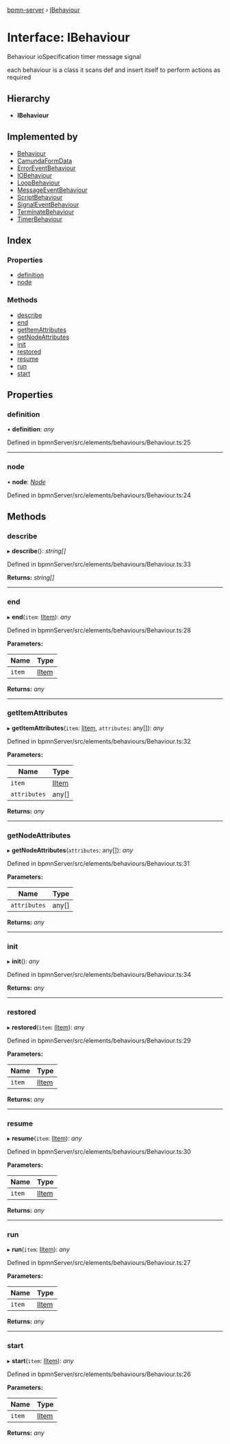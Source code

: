 [bpmn-server](../README.md) › [IBehaviour](ibehaviour.md)

# Interface: IBehaviour

Behaviour
     ioSpecification
     timer
     message
     signal

  each behaviour is a class
     it scans def and insert itself to perform actions as required

## Hierarchy

* **IBehaviour**

## Implemented by

* [Behaviour](../classes/behaviour.md)
* [CamundaFormData](../classes/camundaformdata.md)
* [ErrorEventBehaviour](../classes/erroreventbehaviour.md)
* [IOBehaviour](../classes/iobehaviour.md)
* [LoopBehaviour](../classes/loopbehaviour.md)
* [MessageEventBehaviour](../classes/messageeventbehaviour.md)
* [ScriptBehaviour](../classes/scriptbehaviour.md)
* [SignalEventBehaviour](../classes/signaleventbehaviour.md)
* [TerminateBehaviour](../classes/terminatebehaviour.md)
* [TimerBehaviour](../classes/timerbehaviour.md)

## Index

### Properties

* [definition](ibehaviour.md#definition)
* [node](ibehaviour.md#node)

### Methods

* [describe](ibehaviour.md#describe)
* [end](ibehaviour.md#end)
* [getItemAttributes](ibehaviour.md#getitemattributes)
* [getNodeAttributes](ibehaviour.md#getnodeattributes)
* [init](ibehaviour.md#init)
* [restored](ibehaviour.md#restored)
* [resume](ibehaviour.md#resume)
* [run](ibehaviour.md#run)
* [start](ibehaviour.md#start)

## Properties

###  definition

• **definition**: *any*

Defined in bpmnServer/src/elements/behaviours/Behaviour.ts:25

___

###  node

• **node**: *[Node](../classes/node.md)*

Defined in bpmnServer/src/elements/behaviours/Behaviour.ts:24

## Methods

###  describe

▸ **describe**(): *string[]*

Defined in bpmnServer/src/elements/behaviours/Behaviour.ts:33

**Returns:** *string[]*

___

###  end

▸ **end**(`item`: [IItem](iitem.md)): *any*

Defined in bpmnServer/src/elements/behaviours/Behaviour.ts:28

**Parameters:**

Name | Type |
------ | ------ |
`item` | [IItem](iitem.md) |

**Returns:** *any*

___

###  getItemAttributes

▸ **getItemAttributes**(`item`: [IItem](iitem.md), `attributes`: any[]): *any*

Defined in bpmnServer/src/elements/behaviours/Behaviour.ts:32

**Parameters:**

Name | Type |
------ | ------ |
`item` | [IItem](iitem.md) |
`attributes` | any[] |

**Returns:** *any*

___

###  getNodeAttributes

▸ **getNodeAttributes**(`attributes`: any[]): *any*

Defined in bpmnServer/src/elements/behaviours/Behaviour.ts:31

**Parameters:**

Name | Type |
------ | ------ |
`attributes` | any[] |

**Returns:** *any*

___

###  init

▸ **init**(): *any*

Defined in bpmnServer/src/elements/behaviours/Behaviour.ts:34

**Returns:** *any*

___

###  restored

▸ **restored**(`item`: [IItem](iitem.md)): *any*

Defined in bpmnServer/src/elements/behaviours/Behaviour.ts:29

**Parameters:**

Name | Type |
------ | ------ |
`item` | [IItem](iitem.md) |

**Returns:** *any*

___

###  resume

▸ **resume**(`item`: [IItem](iitem.md)): *any*

Defined in bpmnServer/src/elements/behaviours/Behaviour.ts:30

**Parameters:**

Name | Type |
------ | ------ |
`item` | [IItem](iitem.md) |

**Returns:** *any*

___

###  run

▸ **run**(`item`: [IItem](iitem.md)): *any*

Defined in bpmnServer/src/elements/behaviours/Behaviour.ts:27

**Parameters:**

Name | Type |
------ | ------ |
`item` | [IItem](iitem.md) |

**Returns:** *any*

___

###  start

▸ **start**(`item`: [IItem](iitem.md)): *any*

Defined in bpmnServer/src/elements/behaviours/Behaviour.ts:26

**Parameters:**

Name | Type |
------ | ------ |
`item` | [IItem](iitem.md) |

**Returns:** *any*
